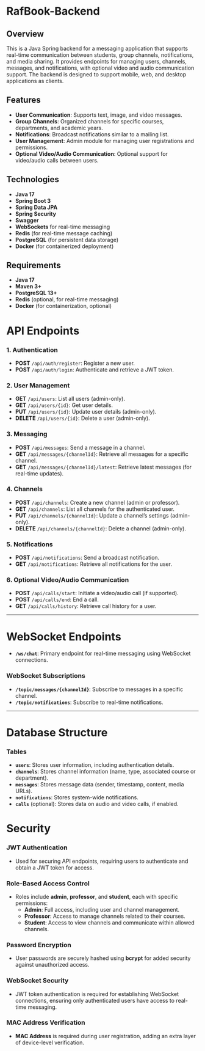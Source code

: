 # RafBook-Backend

## Overview

This is a Java Spring backend for a messaging application that supports real-time communication between students, group channels, notifications, and media sharing. It provides endpoints for managing users, channels, messages, and notifications, with optional video and audio communication support. The backend is designed to support mobile, web, and desktop applications as clients.

## Features

- **User Communication**: Supports text, image, and video messages.
- **Group Channels**: Organized channels for specific courses, departments, and academic years.
- **Notifications**: Broadcast notifications similar to a mailing list.
- **User Management**: Admin module for managing user registrations and permissions.
- **Optional Video/Audio Communication**: Optional support for video/audio calls between users.

## Technologies

- **Java 17**
- **Spring Boot 3**
- **Spring Data JPA**
- **Spring Security**
- **Swagger**
- **WebSockets** for real-time messaging
- **Redis** (for real-time message caching)
- **PostgreSQL** (for persistent data storage)
- **Docker** (for containerized deployment)

## Requirements

- **Java 17**
- **Maven 3+**
- **PostgreSQL 13+**
- **Redis** (optional, for real-time messaging)
- **Docker** (for containerization, optional)

# API Endpoints

### 1. **Authentication**
- **POST** `/api/auth/register`: Register a new user.
- **POST** `/api/auth/login`: Authenticate and retrieve a JWT token.

### 2. **User Management**
- **GET** `/api/users`: List all users (admin-only).
- **GET** `/api/users/{id}`: Get user details.
- **PUT** `/api/users/{id}`: Update user details (admin-only).
- **DELETE** `/api/users/{id}`: Delete a user (admin-only).

### 3. **Messaging**
- **POST** `/api/messages`: Send a message in a channel.
- **GET** `/api/messages/{channelId}`: Retrieve all messages for a specific channel.
- **GET** `/api/messages/{channelId}/latest`: Retrieve latest messages (for real-time updates).

### 4. **Channels**
- **POST** `/api/channels`: Create a new channel (admin or professor).
- **GET** `/api/channels`: List all channels for the authenticated user.
- **PUT** `/api/channels/{channelId}`: Update a channel’s settings (admin-only).
- **DELETE** `/api/channels/{channelId}`: Delete a channel (admin-only).

### 5. **Notifications**
- **POST** `/api/notifications`: Send a broadcast notification.
- **GET** `/api/notifications`: Retrieve all notifications for the user.

### 6. **Optional Video/Audio Communication**
- **POST** `/api/calls/start`: Initiate a video/audio call (if supported).
- **POST** `/api/calls/end`: End a call.
- **GET** `/api/calls/history`: Retrieve call history for a user.

---

# WebSocket Endpoints

- **`/ws/chat`**: Primary endpoint for real-time messaging using WebSocket connections.

### WebSocket Subscriptions
- **`/topic/messages/{channelId}`**: Subscribe to messages in a specific channel.
- **`/topic/notifications`**: Subscribe to real-time notifications.

---

# Database Structure

### Tables

- **`users`**: Stores user information, including authentication details.
- **`channels`**: Stores channel information (name, type, associated course or department).
- **`messages`**: Stores message data (sender, timestamp, content, media URLs).
- **`notifications`**: Stores system-wide notifications.
- **`calls`** (optional): Stores data on audio and video calls, if enabled.

# Security

### JWT Authentication
- Used for securing API endpoints, requiring users to authenticate and obtain a JWT token for access.

### Role-Based Access Control
- Roles include **admin**, **professor**, and **student**, each with specific permissions:
  - **Admin**: Full access, including user and channel management.
  - **Professor**: Access to manage channels related to their courses.
  - **Student**: Access to view channels and communicate within allowed channels.

### Password Encryption
- User passwords are securely hashed using **bcrypt** for added security against unauthorized access.

### WebSocket Security
- JWT token authentication is required for establishing WebSocket connections, ensuring only authenticated users have access to real-time messaging.

### MAC Address Verification
- **MAC Address** is required during user registration, adding an extra layer of device-level verification.

